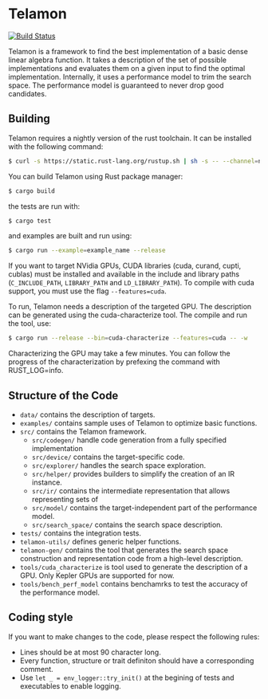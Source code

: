 # Telamon

[![Build Status](https://travis-ci.org/adjivas/telamon.svg?branch=master)](https://travis-ci.org/adjivas/telamon)

Telamon is a framework to find the best implementation of a basic dense linear
algebra function. It takes a description of the set of possible implementations
and evaluates them on a given input to find the optimal implementation.
Internally, it uses a performance model to trim the search space. The
performance model is guaranteed to never drop good candidates.

## Building

Telamon requires a nightly version of the rust toolchain. It can be installed with the
following command:

```bash
$ curl -s https://static.rust-lang.org/rustup.sh | sh -s -- --channel=nightly
```

You can build Telamon using Rust package manager:

```bash
$ cargo build
```
the tests are run with:
```c
$ cargo test
```
and examples are built and run using:
```bash
$ cargo run --example=example_name --release
```

If you want to target NVidia GPUs, CUDA libraries (cuda, curand, cupti, cublas) must be
installed and available in the include and library paths (`C_INCLUDE_PATH`, `LIBRARY_PATH`
and `LD_LIBRARY_PATH`). To compile with cuda support, you must use the flag
`--features=cuda`.

To run, Telamon needs a description of the targeted GPU. The description can be generated
using the cuda-characterize tool. The compile and run the tool, use:
```bash
$ cargo run --release --bin=cuda-characterize --features=cuda -- -w
```
Characterizing the GPU may take a few minutes. You can follow the progress of
the characterization by prefexing the command with RUST_LOG=info.

## Structure of the Code

* `data/` contains the description of targets.
* `examples/` contains sample uses of Telamon to optimize basic functions.
* `src/` contains the Telamon framework.
  * `src/codegen/` handle code generation from a fully specified implementation
  * `src/device/` contains the target-specific code.
  * `src/explorer/` handles the search space exploration.
  * `src/helper/` provides builders to simplify the creation of an IR instance.
  * `src/ir/` contains the intermediate representation that allows representing sets of
  * `src/model/` contains the target-independent part of the performance model.
  * `src/search_space/` contains the search space description.
* `tests/` contains the integration tests.
* `telamon-utils/` defines generic helper functions.
* `telamon-gen/` contains the tool that generates the search space construction and
    representation code from a high-level description.
* `tools/cuda_characterize` is tool used to generate the description of a GPU. Only Kepler
  GPUs are supported for now.
* `tools/bench_perf_model` contains benchamrks to test the accuracy of the performance
  model.

## Coding style

If you want to make changes to the code, please respect the following rules:
* Lines should be at most 90 character long.
* Every function, structure or trait definiton should have a corresponding comment.
* Use `let _ = env_logger::try_init()` at the begining of tests and executables to enable
  logging.
